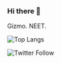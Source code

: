 ### Hi there 👋

Gizmo. NEET.

![Top Langs](https://github-readme-stats.vercel.app/api/top-langs/?username=GizmoOAO&layout=compact)

![Twitter Follow](https://img.shields.io/twitter/follow/Gizmo_OAO?label=Follow)

<!--
**GizmoOAO/GizmoOAO** is a ✨ _special_ ✨ repository because its `README.md` (this file) appears on your GitHub profile.

Here are some ideas to get you started:

- 🔭 I’m currently working on ...
- 🌱 I’m currently learning ...
- 👯 I’m looking to collaborate on ...
- 🤔 I’m looking for help with ...
- 💬 Ask me about ...
- 📫 How to reach me: ...
- 😄 Pronouns: ...
- ⚡ Fun fact: ...
-->
